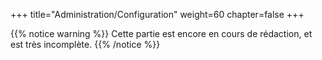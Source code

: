 +++
title="Administration/Configuration"
weight=60
chapter=false
+++

{{% notice warning %}}
Cette partie est encore en cours de rédaction, et est très incomplète.
{{% /notice %}}

